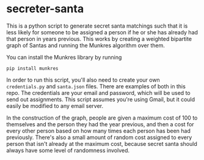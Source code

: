 # secreter-santa

This is a python script to generate secret santa matchings such that it is less likely for someone to be assigned a person if he or she has already had that person in years previous. This works by creating a weighted bipartite graph of Santas and running the Munkres algorithm over them.

You can install the Munkres library by running

```
pip install munkres
```

In order to run this script, you'll also need to create your own `credentials.py` and `santa.json` files. There are examples of both in this repo. The credentials are your email and password, which will be used to send out assignments. This script assumes you're using Gmail, but it could easily be modified to any email server.

In the construction of the graph, people are given a maximum cost of 100 to themselves and the person they had the year previous, and then a cost for every other person based on how many times each person has been had previously. There's also a small amount of random cost assigned to every person that isn't already at the maximum cost, because secret santa should always have some level of randomness involved.
